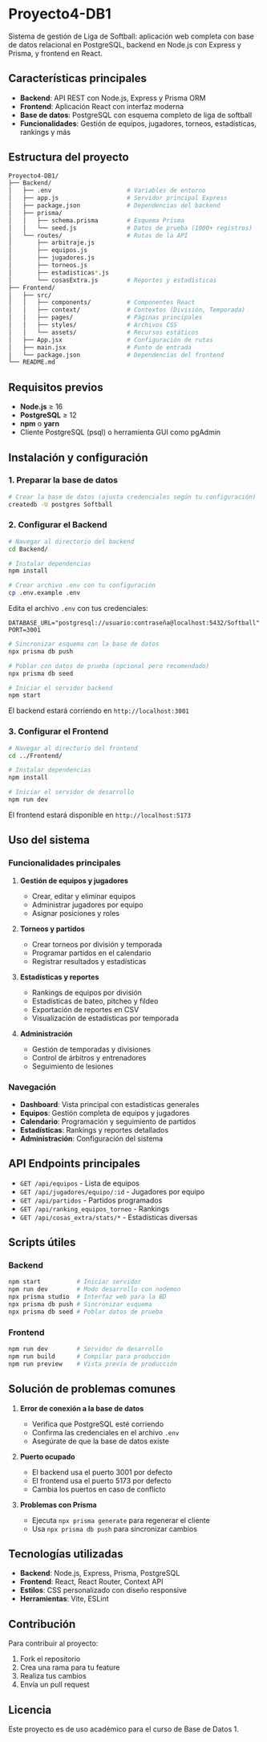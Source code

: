 # Proyecto4-DB1

Sistema de gestión de Liga de Softball: aplicación web completa con base de datos relacional en PostgreSQL, backend en Node.js con Express y Prisma, y frontend en React.

## Características principales

- **Backend**: API REST con Node.js, Express y Prisma ORM
- **Frontend**: Aplicación React con interfaz moderna
- **Base de datos**: PostgreSQL con esquema completo de liga de softball
- **Funcionalidades**: Gestión de equipos, jugadores, torneos, estadísticas, rankings y más

## Estructura del proyecto

```bash
Proyecto4-DB1/
├── Backend/
│   ├── .env                     # Variables de entorno
│   ├── app.js                   # Servidor principal Express
│   ├── package.json             # Dependencias del backend
│   ├── prisma/
│   │   ├── schema.prisma        # Esquema Prisma
│   │   └── seed.js              # Datos de prueba (1000+ registros)
│   └── routes/                  # Rutas de la API
│       ├── arbitraje.js
│       ├── equipos.js
│       ├── jugadores.js
│       ├── torneos.js
│       ├── estadisticas*.js
│       └── cosasExtra.js        # Reportes y estadísticas
├── Frontend/
│   ├── src/
│   │   ├── components/          # Componentes React
│   │   ├── context/             # Contextos (División, Temporada)
│   │   ├── pages/               # Páginas principales
│   │   ├── styles/              # Archivos CSS
│   │   └── assets/              # Recursos estáticos
│   ├── App.jsx                  # Configuración de rutas
│   ├── main.jsx                 # Punto de entrada
│   └── package.json             # Dependencias del frontend
└── README.md
```

## Requisitos previos

- **Node.js** ≥ 16
- **PostgreSQL** ≥ 12
- **npm** o **yarn**
- Cliente PostgreSQL (psql) o herramienta GUI como pgAdmin

## Instalación y configuración

### 1. Preparar la base de datos

```bash
# Crear la base de datos (ajusta credenciales según tu configuración)
createdb -U postgres Softball
```

### 2. Configurar el Backend

```bash
# Navegar al directorio del backend
cd Backend/

# Instalar dependencias
npm install

# Crear archivo .env con tu configuración
cp .env.example .env
```

Edita el archivo `.env` con tus credenciales:
```properties
DATABASE_URL="postgresql://usuario:contraseña@localhost:5432/Softball"
PORT=3001
```

```bash
# Sincronizar esquema con la base de datos
npx prisma db push

# Poblar con datos de prueba (opcional pero recomendado)
npx prisma db seed

# Iniciar el servidor backend
npm start
```

El backend estará corriendo en `http://localhost:3001`

### 3. Configurar el Frontend

```bash
# Navegar al directorio del frontend
cd ../Frontend/

# Instalar dependencias
npm install

# Iniciar el servidor de desarrollo
npm run dev
```

El frontend estará disponible en `http://localhost:5173`

## Uso del sistema

### Funcionalidades principales

1. **Gestión de equipos y jugadores**
   - Crear, editar y eliminar equipos
   - Administrar jugadores por equipo
   - Asignar posiciones y roles

2. **Torneos y partidos**
   - Crear torneos por división y temporada
   - Programar partidos en el calendario
   - Registrar resultados y estadísticas

3. **Estadísticas y reportes**
   - Rankings de equipos por división
   - Estadísticas de bateo, pitcheo y fildeo
   - Exportación de reportes en CSV
   - Visualización de estadísticas por temporada

4. **Administración**
   - Gestión de temporadas y divisiones
   - Control de árbitros y entrenadores
   - Seguimiento de lesiones

### Navegación

- **Dashboard**: Vista principal con estadísticas generales
- **Equipos**: Gestión completa de equipos y jugadores
- **Calendario**: Programación y seguimiento de partidos
- **Estadísticas**: Rankings y reportes detallados
- **Administración**: Configuración del sistema

## API Endpoints principales

- `GET /api/equipos` - Lista de equipos
- `GET /api/jugadores/equipo/:id` - Jugadores por equipo
- `GET /api/partidos` - Partidos programados
- `GET /api/ranking_equipos_torneo` - Rankings
- `GET /api/cosas_extra/stats/*` - Estadísticas diversas

## Scripts útiles

### Backend
```bash
npm start          # Iniciar servidor
npm run dev        # Modo desarrollo con nodemon
npx prisma studio  # Interfaz web para la BD
npx prisma db push # Sincronizar esquema
npx prisma db seed # Poblar datos de prueba
```

### Frontend
```bash
npm run dev        # Servidor de desarrollo
npm run build      # Compilar para producción
npm run preview    # Vista previa de producción
```

## Solución de problemas comunes

1. **Error de conexión a la base de datos**
   - Verifica que PostgreSQL esté corriendo
   - Confirma las credenciales en el archivo `.env`
   - Asegúrate de que la base de datos existe

2. **Puerto ocupado**
   - El backend usa el puerto 3001 por defecto
   - El frontend usa el puerto 5173 por defecto
   - Cambia los puertos en caso de conflicto

3. **Problemas con Prisma**
   - Ejecuta `npx prisma generate` para regenerar el cliente
   - Usa `npx prisma db push` para sincronizar cambios

## Tecnologías utilizadas

- **Backend**: Node.js, Express, Prisma, PostgreSQL
- **Frontend**: React, React Router, Context API
- **Estilos**: CSS personalizado con diseño responsive
- **Herramientas**: Vite, ESLint

## Contribución

Para contribuir al proyecto:
1. Fork el repositorio
2. Crea una rama para tu feature
3. Realiza tus cambios
4. Envía un pull request

## Licencia

Este proyecto es de uso académico para el curso de Base de Datos 1.
